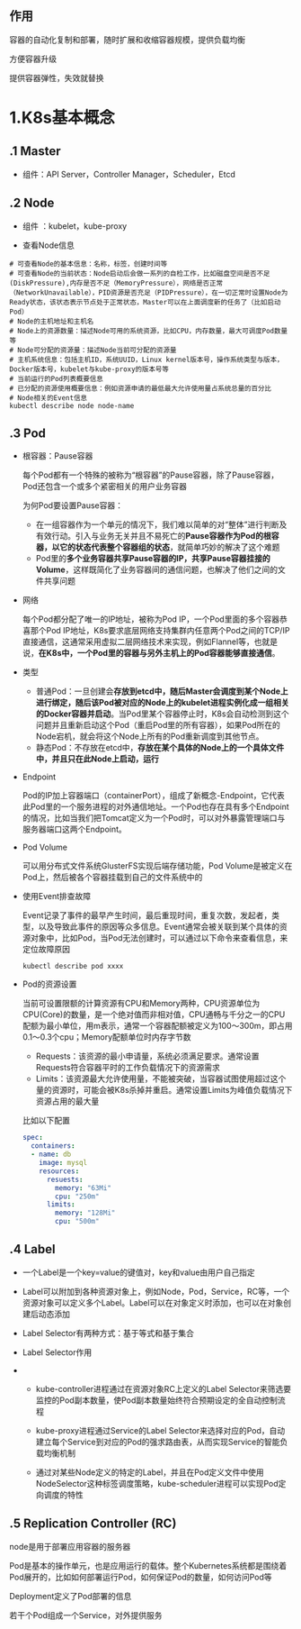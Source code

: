 

## 作用

容器的自动化复制和部署，随时扩展和收缩容器规模，提供负载均衡



方便容器升级



提供容器弹性，失效就替换



# 1.K8s基本概念

## .1 Master 

- 组件：API Server，Controller Manager，Scheduler，Etcd

##  .2 Node

- 组件 ：kubelet，kube-proxy

- 查看Node信息

```shell
# 可查看Node的基本信息：名称，标签，创建时间等
# 可查看Node的当前状态：Node启动后会做一系列的自检工作，比如磁盘空间是否不足(DiskPressure),内存是否不足（MemoryPressure），网络是否正常（NetworkUnavailable），PID资源是否充足（PIDPressure），在一切正常时设置Node为Ready状态，该状态表示节点处于正常状态，Master可以在上面调度新的任务了（比如启动Pod）
# Node的主机地址和主机名
# Node上的资源数量：描述Node可用的系统资源，比如CPU，内存数量，最大可调度Pod数量等
# Node可分配的资源量：描述Node当前可分配的资源量
# 主机系统信息：包括主机ID，系统UUID，Linux kernel版本号，操作系统类型与版本，Docker版本号，kubelet与kube-proxy的版本号等
# 当前运行的Pod列表概要信息
# 已分配的资源使用概要信息：例如资源申请的最低最大允许使用量占系统总量的百分比
# Node相关的Event信息
kubectl describe node node-name
```

## .3 Pod 

- 根容器：Pause容器

  每个Pod都有一个特殊的被称为“根容器”的Pause容器，除了Pause容器，Pod还包含一个或多个紧密相关的用户业务容器

  为何Pod要设置Pause容器：

  - 在一组容器作为一个单元的情况下，我们难以简单的对“整体”进行判断及有效行动。引入与业务无关并且不易死亡的**Pause容器作为Pod的根容器，以它的状态代表整个容器组的状态**，就简单巧妙的解决了这个难题
  - Pod里的**多个业务容器共享Pause容器的IP，共享Pause容器挂接的Volume**，这样既简化了业务容器间的通信问题，也解决了他们之间的文件共享问题

- 网络

  每个Pod都分配了唯一的IP地址，被称为Pod IP，一个Pod里面的多个容器恭喜那个Pod IP地址，K8s要求底层网络支持集群内任意两个Pod之间的TCP/IP直接通信，这通常采用虚拟二层网络技术来实现，例如Flannel等，也就是说，**在K8s中，一个Pod里的容器与另外主机上的Pod容器能够直接通信**。

- 类型

  - 普通Pod：一旦创建会**存放到etcd中，随后Master会调度到某个Node上进行绑定，随后该Pod被对应的Node上的kubelet进程实例化成一组相关的Docker容器并启动**。当Pod里某个容器停止时，K8s会自动检测到这个问题并且重新启动这个Pod（重启Pod里的所有容器），如果Pod所在的Node宕机，就会将这个Node上所有的Pod重新调度到其他节点。
  - 静态Pod：不存放在etcd中，**存放在某个具体的Node上的一个具体文件中，并且只在此Node上启动，运行**

- Endpoint

  Pod的IP加上容器端口（containerPort），组成了新概念-Endpoint，它代表此Pod里的一个服务进程的对外通信地址。一个Pod也存在具有多个Endpoint的情况，比如当我们把Tomcat定义为一个Pod时，可以对外暴露管理端口与服务器端口这两个Endpoint。

- Pod Volume

  可以用分布式文件系统GlusterFS实现后端存储功能，Pod Volume是被定义在Pod上，然后被各个容器挂载到自己的文件系统中的

- 使用Event排查故障

  Event记录了事件的最早产生时间，最后重现时间，重复次数，发起者，类型，以及导致此事件的原因等众多信息。Event通常会被关联到某个具体的资源对象中，比如Pod，当Pod无法创建时，可以通过以下命令来查看信息，来定位故障原因

  ```shell
  kubectl describe pod xxxx
  ```

- Pod的资源设置

  当前可设置限额的计算资源有CPU和Memory两种，CPU资源单位为CPU(Core)的数量，是一个绝对值而非相对值，CPU通畅与千分之一的CPU配额为最小单位，用m表示，通常一个容器配额被定义为100～300m，即占用0.1～0.3个cpu；Memory配额单位时内存字节数

  - Requests：该资源的最小申请量，系统必须满足要求。通常设置Requests符合容器平时的工作负载情况下的资源需求
  - Limits：该资源最大允许使用量，不能被突破，当容器试图使用超过这个量的资源时，可能会被K8s杀掉并重启。通常设置Limits为峰值负载情况下资源占用的最大量

  比如以下配置

  ```yaml
  spec:
    containers:
    - name: db
      image: mysql
      resources:
        resuests:
          memory: "63Mi"
          cpu: "250m"
        limits:
          memory: "128Mi"
          cpu: "500m"
  ```

## .4 Label

- 一个Label是一个key=value的键值对，key和value由用户自己指定

- Label可以附加到各种资源对象上，例如Node，Pod，Service，RC等，一个资源对象可以定义多个Label。Label可以在对象定义时添加，也可以在对象创建后动态添加

- Label Selector有两种方式：基于等式和基于集合

- Label Selector作用

- - kube-controller进程通过在资源对象RC上定义的Label Selector来筛选要监控的Pod副本数量，使Pod副本数量始终符合预期设定的全自动控制流程

  - kube-proxy进程通过Service的Label Selector来选择对应的Pod，自动建立每个Service到对应的Pod的强求路由表，从而实现Service的智能负载均衡机制
  - 通过对某些Node定义的特定的Label，并且在Pod定义文件中使用NodeSelector这种标签调度策略，kube-scheduler进程可以实现Pod定向调度的特性

## .5 Replication Controller (RC)



node是用于部署应用容器的服务器

Pod是基本的操作单元，也是应用运行的载体。整个Kubernetes系统都是围绕着Pod展开的，比如如何部署运行Pod，如何保证Pod的数量，如何访问Pod等

Deployment定义了Pod部署的信息

若干个Pod组成一个Service，对外提供服务



